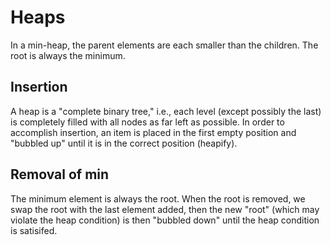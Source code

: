 # Heaps

In a min-heap, the parent elements are each smaller than the children. The root is always the minimum.

## Insertion

A heap is a "complete binary tree," i.e., each level (except possibly the last) is completely filled with all nodes as far left as possible. In order to accomplish insertion, an item is placed in the first empty position and "bubbled up" until it is in the correct position (heapify).

## Removal of min

The minimum element is always the root. When the root is removed, we swap the root with the last element added, then the new "root" (which may violate the heap condition) is then "bubbled down" until the heap condition is satisifed.
